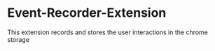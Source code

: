 # Event-Recorder-Extension
This extension records and stores the user interactions in the chrome storage
